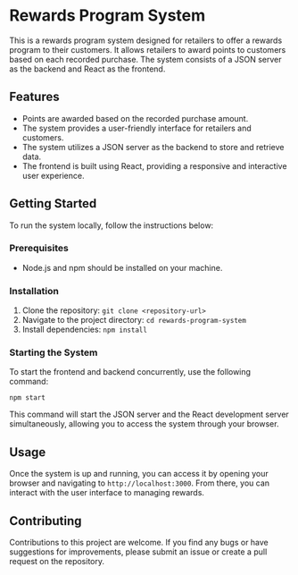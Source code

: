 # Rewards Program System

This is a rewards program system designed for retailers to offer a rewards program to their customers. It allows retailers to award points to customers based on each recorded purchase. The system consists of a JSON server as the backend and React as the frontend.

## Features

-   Points are awarded based on the recorded purchase amount.
-   The system provides a user-friendly interface for retailers and customers.
-   The system utilizes a JSON server as the backend to store and retrieve data.
-   The frontend is built using React, providing a responsive and interactive user experience.

## Getting Started

To run the system locally, follow the instructions below:

### Prerequisites

-   Node.js and npm should be installed on your machine.

### Installation

1. Clone the repository: `git clone <repository-url>`
2. Navigate to the project directory: `cd rewards-program-system`
3. Install dependencies: `npm install`

### Starting the System

To start the frontend and backend concurrently, use the following command:

```
npm start
```

This command will start the JSON server and the React development server simultaneously, allowing you to access the system through your browser.

## Usage

Once the system is up and running, you can access it by opening your browser and navigating to `http://localhost:3000`. From there, you can interact with the user interface to managing rewards.

## Contributing

Contributions to this project are welcome. If you find any bugs or have suggestions for improvements, please submit an issue or create a pull request on the repository.
